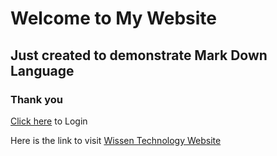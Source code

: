 # Welcome to My Website
## Just created to demonstrate Mark Down Language
### Thank you
[Click here](login.html) to Login

Here is the link to visit [Wissen Technology Website](https://wissen.com) 
